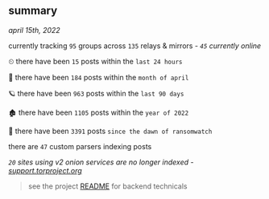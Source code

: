 
## summary
_april 15th, 2022_

currently tracking `95` groups across `135` relays & mirrors - _`45` currently online_

⏲ there have been `15` posts within the `last 24 hours`

🦈 there have been `184` posts within the `month of april`

🪐 there have been `963` posts within the `last 90 days`

🏚 there have been `1105` posts within the `year of 2022`

🦕 there have been `3391` posts `since the dawn of ransomwatch`

there are `47` custom parsers indexing posts

_`20` sites using v2 onion services are no longer indexed - [support.torproject.org](https://support.torproject.org/onionservices/v2-deprecation/)_

> see the project [README](https://github.com/thetanz/ransomwatch#ransomwatch--) for backend technicals
